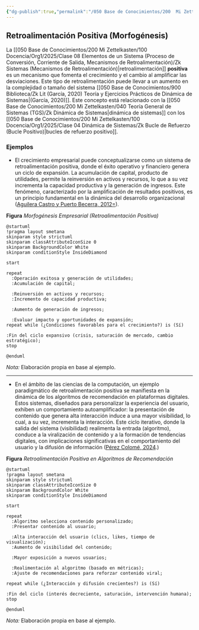 ```yaml
---
{"dg-publish":true,"permalink":"/050 Base de Conocimientos/200  Mi Zettelkasten/100 Docencia/Org1/2025/Clase 08 Elementos de un Sistema (Proceso de Conversión, Corriente de Salida, Mecanismos de Retroalimentación)/Zk Sistemas (Mecanismos de Retroalimentación Positiva o Morfogénesis)/","tags":["digitalGarden","retroalimentación"]}
---
```


## Retroalimentación Positiva (Morfogénesis)

La [[050 Base de Conocimientos/200  Mi Zettelkasten/100 Docencia/Org1/2025/Clase 08 Elementos de un Sistema (Proceso de Conversión, Corriente de Salida, Mecanismos de Retroalimentación)/Zk Sistemas (Mecanismos de Retroalimentación)\|retroalimentación]] **positiva** es un mecanismo que fomenta el crecimiento y el cambio al amplificar las desviaciones. Este tipo de retroalimentación puede llevar a un aumento en la complejidad o tamaño del sistema [[050 Base de Conocimientos/900 Biblioteca/Zk Lit (García, 2020) Teoría y Ejercicios Prácticos de Dinámica de Sistemas\|(García, 2020)]]. Este concepto está relacionado con la [[050 Base de Conocimientos/200  Mi Zettelkasten/040 Teoría General de Sistemas (TGS)/Zk Dinámica de Sistemas\|dinámica de sistemas]] con los [[050 Base de Conocimientos/200  Mi Zettelkasten/100 Docencia/Org1/2025/Clase 04 Dinámica de Sistemas/Zk Bucle de Refuerzo (Bucle Positivo)\|bucles de refuerzo positivo]].

### Ejemplos

- El crecimiento empresarial puede conceptualizarse como un sistema de retroalimentación positiva, donde el éxito operativo y financiero genera un ciclo de expansión. La acumulación de capital, producto de utilidades, permite la reinversión en activos y recursos, lo que a su vez incrementa la capacidad productiva y la generación de ingresos. Este fenómeno, caracterizado por la amplificación de resultados positivos, es un principio fundamental en la dinámica del desarrollo organizacional ([Aguilera Castro y Puerto Becerra, 2012=](https://www.redalyc.org/pdf/646/64623932002.pdf?utm_source=chatgpt.com)).

**Figura**
_Morfogénesis Empresarial (Retroalimentación Positiva)_
```plantuml
@startuml
!pragma layout smetana
skinparam style strictuml
skinparam classAttributeIconSize 0
skinparam BackgroundColor White
skinparam conditionStyle InsideDiamond

start

repeat
  :Operación exitosa y generación de utilidades;
  :Acumulación de capital;

  :Reinversión en activos y recursos;
  :Incremento de capacidad productiva;

  :Aumento de generación de ingresos;

  :Evaluar impacto y oportunidades de expansión;
repeat while (¿Condiciones favorables para el crecimiento?) is (Sí)

:Fin del ciclo expansivo (crisis, saturación de mercado, cambio estratégico);
stop

@enduml

```
_Nota:_ Elaboración propia en base al ejemplo.

---
- En el ámbito de las ciencias de la computación, un ejemplo paradigmático de retroalimentación positiva se manifiesta en la dinámica de los algoritmos de recomendación en plataformas digitales. Estos sistemas, diseñados para personalizar la experiencia del usuario, exhiben un comportamiento autoamplificador: la presentación de contenido que genera alta interacción induce a una mayor visibilidad, lo cual, a su vez, incrementa la interacción. Este ciclo iterativo, donde la salida del sistema (visibilidad) realimenta la entrada (algoritmo), conduce a la viralización de contenido y a la formación de tendencias digitales, con implicaciones significativas en el comportamiento del usuario y la difusión de información ([Pérez Colomé, 2024](https://elpais.com/tecnologia/2024-11-19/alan-mislove-investigador-hay-empresas-tecnologicas-con-una-influencia-alucinante-sobre-como-hablamos-y-pensamos.html?utm_source=chatgpt.com).)

**Figura**
_Retroalimentación Positiva en Algoritmos de Recomendación_
```plantuml
@startuml
!pragma layout smetana
skinparam style strictuml
skinparam classAttributeIconSize 0
skinparam BackgroundColor White
skinparam conditionStyle InsideDiamond

start

repeat
  :Algoritmo selecciona contenido personalizado;
  :Presentar contenido al usuario;

  :Alta interacción del usuario (clics, likes, tiempo de visualización);
  :Aumento de visibilidad del contenido;

  :Mayor exposición a nuevos usuarios;

  :Realimentación al algoritmo (basado en métricas);
  :Ajuste de recomendaciones para reforzar contenido viral;

repeat while (¿Interacción y difusión crecientes?) is (Sí)

:Fin del ciclo (interés decreciente, saturación, intervención humana);
stop

@enduml

```
_Nota:_ Elaboración propia en base al ejemplo.